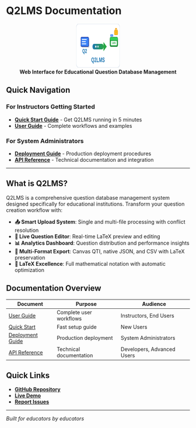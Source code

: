 # Q2LMS Documentation

<div align="center">
  <img src="../assets/q2lms_icon.svg" alt="Q2LMS Logo" width="120" height="120">
  <br>
  <strong>Web Interface for Educational Question Database Management</strong>
</div>


## Quick Navigation

### **For Instructors Getting Started**
- **[Quick Start Guide](../QUICKSTART.md)** - Get Q2LMS running in 5 minutes
- **[User Guide](USERGUIDE.md)** - Complete workflows and examples

### **For System Administrators**  
- **[Deployment Guide](DEPLOYMENT.md)** - Production deployment procedures
- **[API Reference](API.md)** - Technical documentation and integration

---

## What is Q2LMS?

Q2LMS is a comprehensive question database management system designed specifically for educational institutions. Transform your question creation workflow with:

- **📤 Smart Upload System**: Single and multi-file processing with conflict resolution
- **🔧 Live Question Editor**: Real-time LaTeX preview and editing
- **📊 Analytics Dashboard**: Question distribution and performance insights  
- **🎯 Multi-Format Export**: Canvas QTI, native JSON, and CSV with LaTeX preservation
- **🧮 LaTeX Excellence**: Full mathematical notation with automatic optimization

## Documentation Overview

| Document | Purpose | Audience |
|----------|---------|----------|
| [User Guide](USERGUIDE.md) | Complete user workflows | Instructors, End Users |
| [Quick Start](../QUICKSTART.md) | Fast setup guide | New Users |
| [Deployment Guide](DEPLOYMENT.md) | Production deployment | System Administrators |
| [API Reference](API.md) | Technical documentation | Developers, Advanced Users |

## Quick Links

- **[GitHub Repository](https://github.com/aknoesen/q2lms)**
- **[Live Demo](https://aknoesen.github.io/q2lms/)**  
- **[Report Issues](https://github.com/aknoesen/q2lms/issues)**

---

*Built for educators by educators*